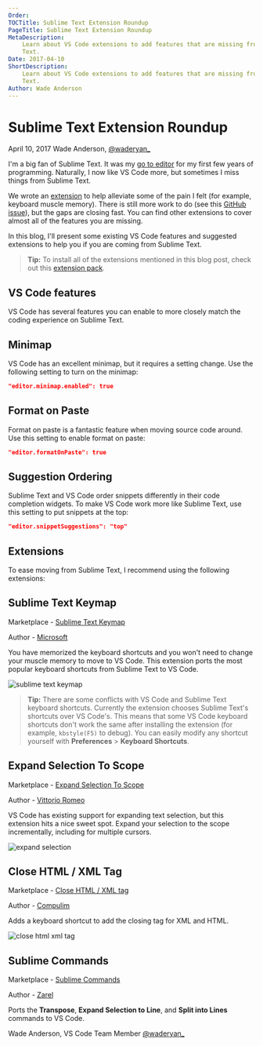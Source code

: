```yaml
---
Order:
TOCTitle: Sublime Text Extension Roundup
PageTitle: Sublime Text Extension Roundup
MetaDescription:
    Learn about VS Code extensions to add features that are missing from Sublime
    Text.
Date: 2017-04-10
ShortDescription:
    Learn about VS Code extensions to add features that are missing from Sublime
    Text.
Author: Wade Anderson
---
```


# Sublime Text Extension Roundup

April 10, 2017 Wade Anderson, [@waderyan\_](HTTPS://twitter.com/waderyan_)

I'm a big fan of Sublime Text. It was my
[go to editor](HTTPS://www.youtube.com/watch?v=OnkYnm-WiVo&t=15s) for my first
few years of programming. Naturally, I now like VS Code more, but sometimes I
miss things from Sublime Text.

We wrote an
[extension](HTTPS://marketplace.visualstudio.com/items?itemName=ms-vscode.sublime-keybindings)
to help alleviate some of the pain I felt (for example, keyboard muscle memory).
There is still more work to do (see this
[GitHub issue](HTTPS://github.com/microsoft/vscode/issues/3776)), but the gaps
are closing fast. You can find other extensions to cover almost all of the
features you are missing.

In this blog, I'll present some existing VS Code features and suggested
extensions to help you if you are coming from Sublime Text.

> **Tip:** To install all of the extensions mentioned in this blog post, check
> out this
> [extension pack](HTTPS://marketplace.visualstudio.com/items?itemName=waderyan.sublime-text-pack).

## VS Code features

VS Code has several features you can enable to more closely match the coding
experience on Sublime Text.

## Minimap

VS Code has an excellent minimap, but it requires a setting change. Use the
following setting to turn on the minimap:

```json
"editor.minimap.enabled": true
```

## Format on Paste

Format on paste is a fantastic feature when moving source code around. Use this
setting to enable format on paste:

```json
"editor.formatOnPaste": true
```

## Suggestion Ordering

Sublime Text and VS Code order snippets differently in their code completion
widgets. To make VS Code work more like Sublime Text, use this setting to put
snippets at the top:

```json
"editor.snippetSuggestions": "top"
```

## Extensions

To ease moving from Sublime Text, I recommend using the following extensions:

## Sublime Text Keymap

Marketplace -
[Sublime Text Keymap](HTTPS://marketplace.visualstudio.com/items?itemName=ms-vscode.sublime-keybindings)

Author -
[Microsoft](HTTPS://marketplace.visualstudio.com/search?term=publisher%3A%22Microsoft%22&target=VSCode)

You have memorized the keyboard shortcuts and you won't need to change your
muscle memory to move to VS Code. This extension ports the most popular keyboard
shortcuts from Sublime Text to VS Code.

![sublime text keymap](sublime_text_keymap.png)

> **Tip:** There are some conflicts with VS Code and Sublime Text keyboard
> shortcuts. Currently the extension chooses Sublime Text's shortcuts over VS
> Code's. This means that some VS Code keyboard shortcuts don't work the same
> after installing the extension (for example, `kbstyle(F5)` to debug). You can
> easily modify any shortcut yourself with **Preferences** > **Keyboard
> Shortcuts**.

## Expand Selection To Scope

Marketplace -
[Expand Selection To Scope](HTTPS://marketplace.visualstudio.com/items?itemName=vittorioromeo.expand-selection-to-scope)

Author -
[Vittorio Romeo](HTTPS://marketplace.visualstudio.com/search?term=publisher%3A%22Vittorio%20Romeo%22&target=VSCode)

VS Code has existing support for expanding text selection, but this extension
hits a nice sweet spot. Expand your selection to the scope incrementally,
including for multiple cursors.

![expand selection](expand_selection.gif)

## Close HTML / XML Tag

Marketplace -
[Close HTML / XML tag](HTTPS://marketplace.visualstudio.com/items?itemName=Compulim.compulim-vscode-closetag)

Author -
[Compulim](HTTPS://marketplace.visualstudio.com/search?term=publisher%3A%22Compulim%22&target=VSCode)

Adds a keyboard shortcut to add the closing tag for XML and HTML.

![close html xml tag](close_html_xml_tag.gif)

## Sublime Commands

Marketplace -
[Sublime Commands](HTTPS://marketplace.visualstudio.com/items?itemName=Zarel.sublime-commands)

Author -
[Zarel](HTTPS://marketplace.visualstudio.com/search?term=publisher%3A%22Zarel%22&target=VSCode)

Ports the **Transpose**, **Expand Selection to Line**, and **Split into Lines**
commands to VS Code.

Wade Anderson, VS Code Team Member [@waderyan\_](HTTPS://twitter.com/waderyan_)
